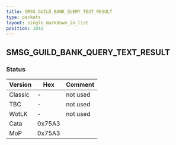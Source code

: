 ```yaml
---
title: SMSG_GUILD_BANK_QUERY_TEXT_RESULT
type: packets
layout: single_markdown_in_list
position: 1041
---
```


## SMSG_GUILD_BANK_QUERY_TEXT_RESULT

### Status

Version    | Hex        | Comment
---------- | ---------- | ---------- 
Classic    | -          | not used
TBC        | -          | not used
WotLK      | -          | not used
Cata       | 0x75A3     | 
MoP        | 0x75A3     | 